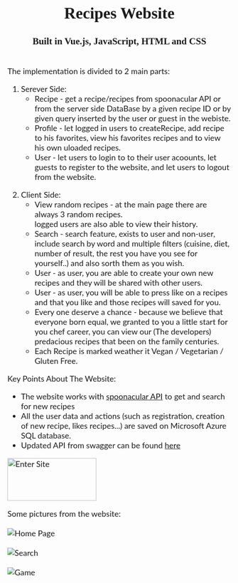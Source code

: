 <div style="text-align: center; font-size:18px;">
	<div style="display: inline-block; text-align: left; color:#1d1d1d; font-family: 'Lato', sans-serif;">
	<h1 align="center" style="color:#1d1d1d; font-family: Tahoma;">Recipes Website</h1>
	<h3 align="center" style="color:#1d1d1d; font-family: Tahoma;">Built in Vue.js, JavaScript, HTML and CSS<br></h3>
	<br>
	The implementation is divided to 2 main parts:
	<p>
	<ol>
	  <li>Serever Side:
		  <ul>
			  <li>Recipe - get a recipe/recipes from spoonacular API or from the server side DataBase by a given recipe ID or by given query inserted by the user or guest in the webiste.</li>
			  <li>Profile - let logged in users to createRecipe, add recipe to his favorites, view his favorites recipes and to view his own uloaded recipes.</li>
			  <li>User - let users to login to to their user acoounts, let guests to register to the website, and let users to logout from the website.</li>
		  </ul>
	  </li>
	</p>
	<p>
	  <li>Client Side:
		  <ul>
			  <li>View random recipes - at the main page there are always 3 random recipes.<br>
				logged users are also able to view their history.
			  </li>
			  <li>Search - search feature, exists to user and non-user, include search by word and multiple filters (cuisine, diet, number of result, the rest you have you see for yourself..) and also sorth them as you wish.</li>
			  <li>User - as user, you are able to create your own new recipes and they will be shared with other users.</li>
			  <li>User - as user, you will be able to press like on a recipes and that you like and those recipes will saved for you.</li>
			  <li>Every one deserve a chance - because we believe that everyone born equal, we granted to you a little start for you chef career, you can view our (The developers) predacious recipes that been on the family centuries.</li>
			  <li>Each Recipe is marked weather it Vegan / Vegetarian / Gluten Free.</li>
		  </ul>
	  </li>
	</ol>

Key Points About The Website:
<ul>
  <li>The website works with <a href="https://spoonacular.com/food-api" target="_blank">spoonacular API</a> to get and search for new recipes</li>
  <li>All the user data and actions (such as registration, creation of new recipe, likes recipes...) are saved on Microsoft Azure SQL database.</li>
  <li>Updated API from swagger can be found <a href="https://app.swaggerhub.com/apis-docs/Curiey/WDE/1.1.1" target="_blank">here</a></li>
</ul>
</p>
<p>
<a href="https://curiey.github.io/Recipes-Front/#/" target="_blank"> <img src="https://i.ibb.co/w7yHjtm/enter-site-button1.png" alt="Enter Site" width="200" height="96"/> </a> 
</p>
<p>
Some pictures from the website:<br><br>
<img src="https://i.ibb.co/M7PLg13/HomePage.png" alt="Home Page"/><br><br>
<img src="https://i.ibb.co/MSHgc2J/Search.png" alt="Search"/><br><br>
<img src="https://i.ibb.co/8mXynVR/New-Recipe.png" alt="Game"/><br><br>
</p>
</div>
</div>	
